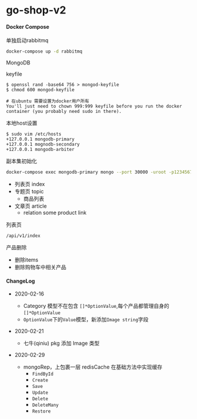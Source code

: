 # go-shop-v2


#### Docker Compose

单独启动rabbitmq
```bash
docker-compose up -d rabbitmq
```

MongoDB 

keyfile
```shell script
$ openssl rand -base64 756 > mongod-keyfile
$ chmod 600 mongod-keyfile

# 在ubuntu 需要设置为docker用户所有
You'll just need to chown 999:999 keyfile before you run the docker container (you probably need sudo in there).

```

本地host设置
```
$ sudo vim /etc/hosts
+127.0.0.1 mongodb-primary
+127.0.0.1 mognodb-secondary
+127.0.0.1 mongodb-arbiter

```

副本集初始化
```bash
docker-compose exec mongodb-primary mongo --port 30000 -uroot -p12345678 /root/000_init_replSet.js
```


- 列表页 index
- 专题页 topic
    + 商品列表
- 文章页 article
    + relation some product link

列表页
```
/api/v1/index
```


产品删除
  - 删除items
  - 删除购物车中相关产品


#### ChangeLog 
- 2020-02-16
    - Category 模型不在包含 `[]*OptionValue`,每个产品都管理自身的 `[]*OptionValue`
    - `OptionValue`下的`Value`模型，新添加`Image string`字段

- 2020-02-21
    - 七牛(qiniu) pkg 添加 Image 类型
    
- 2020-02-29
    - mongoRep，上包裹一层 redisCache 在基础方法中实现缓存
        + `FindById`
        + `Create`
        + `Save`
        + `Update`
        + `Delete`
        + `DeleteMany`
        + `Restore`
